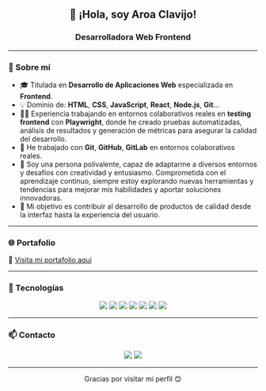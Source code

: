<h2 align="center">👋 ¡Hola, soy Aroa Clavijo!</h2>
<h3 align="center">Desarrolladora Web Frontend

---

### 📌 Sobre mí

- 🎓 Titulada en **Desarrollo de Aplicaciones Web** especializada en **Frontend**.
- 💡 Dominio de: **HTML**, **CSS**, **JavaScript**, **React**, **Node.js**, **Git**...
- 👩‍💻 Experiencia trabajando en entornos colaborativos reales en **testing frontend** con **Playwright**, donde he creado pruebas automatizadas, análisis de resultados y generación de métricas para asegurar la calidad del desarrollo.
- 🤝 He trabajado con **Git**, **GitHub**, **GitLab** en entornos colaborativos reales.
- 🚀  Soy una persona polivalente, capaz de adaptarme a diversos entornos y desafíos con creatividad y entusiasmo. Comprometida con el aprendizaje continuo, siempre estoy explorando nuevas herramientas y tendencias para mejorar mis habilidades y aportar soluciones innovadoras.
- 🎯 Mi objetivo es contribuir al desarrollo de productos de calidad desde la interfaz hasta la experiencia del usuario.

---

### 🌐 Portafolio

🔗 [Visita mi portafolio aquí](https://portafolio-git-main-aroas-projects-f28bc831.vercel.app/)

---

### 🚀 Tecnologías 

<p align="center">
  <img src="https://img.shields.io/badge/HTML5-E34F26?style=for-the-badge&logo=html5&logoColor=white" />
  <img src="https://img.shields.io/badge/CSS3-1572B6?style=for-the-badge&logo=css3&logoColor=white" />
  <img src="https://img.shields.io/badge/JavaScript-F7DF1E?style=for-the-badge&logo=javascript&logoColor=black" />
  <img src="https://img.shields.io/badge/React-20232A?style=for-the-badge&logo=react&logoColor=61DAFB" />
  <img src="https://img.shields.io/badge/Node.js-339933?style=for-the-badge&logo=nodedotjs&logoColor=white" />
  <img src="https://img.shields.io/badge/Git-F05032?style=for-the-badge&logo=git&logoColor=white" />
  <img src="https://img.shields.io/badge/Playwright-2EAD33?style=for-the-badge&logo=playwright&logoColor=white" />
</p>

---

### 📫 Contacto

<p align="center">
   <a href="mailto:aroaclavijo16@gmail.com"><img src="https://img.shields.io/badge/Email-Enviar%20correo-red?style=for-the-badge&logo=gmail&logoColor=white" /></a>
  <a href="https://www.linkedin.com/in/aroa-clavijo-caravante-116b851a9/"><img src="https://img.shields.io/badge/LinkedIn-Aroa%20Clavijo-blue?style=for-the-badge&logo=linkedin&logoColor=white" /></a>
</p>

---

<p align="center">
  Gracias por visitar mi perfil 😊
</p>
